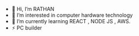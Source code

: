 - 👋 Hi, I’m RATHAN
-  👀 I’m interested in computer hardware technology
- 🌱 I’m currently learning REACT , NODE JS , AWS.
- ⚡ PC builder

<!---
RATHAN005/RATHAN005 is a ✨ special ✨ repository because its `README.md` (this file) appears on your GitHub profile.
You can click the Preview link to take a look at your changes.
--->
